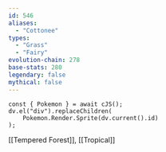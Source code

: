 ```yaml
---
id: 546
aliases:
  - "Cottonee"
types:
  - "Grass"
  - "Fairy"
evolution-chain: 278
base-stats: 280
legendary: false
mythical: false
---
```

```dataviewjs
const { Pokemon } = await cJS();
dv.el("div").replaceChildren(
	Pokemon.Render.Sprite(dv.current().id)
);
```

[[Tempered Forest]], [[Tropical]]
